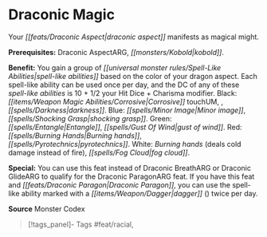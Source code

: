 ﻿---
cssclass: [feats]

---
# Draconic Magic

Your _[[feats/Draconic Aspect|draconic aspect]]_ manifests as magical might.

**Prerequisites:** Draconic AspectARG, _[[monsters/Kobold|kobold]]_.

**Benefit:** You gain a group of _[[universal monster rules/Spell-Like Abilities|spell-like abilities]]_ based on the color of your dragon aspect. Each spell-like ability can be used once per day, and the DC of any of these _spell-like abilities_ is 10 + 1/2 your Hit Dice + Charisma modifier. 
Black: _[[items/Weapon Magic Abilities/Corrosive|Corrosive]]_ touchUM, , _[[spells/Darkness|darkness]]_. 
Blue: _[[spells/Minor Image|Minor image]]_, _[[spells/Shocking Grasp|shocking grasp]]_. 
Green: _[[spells/Entangle|Entangle]]_, _[[spells/Gust Of Wind|gust of wind]]_. 
Red: _[[spells/Burning Hands|Burning hands]]_, _[[spells/Pyrotechnics|pyrotechnics]]_. 
White: _Burning hands_ (deals cold damage instead of fire), _[[spells/Fog Cloud|fog cloud]]_.

**Special:** You can use this feat instead of Draconic BreathARG or Draconic GlideARG to qualify for the Draconic ParagonARG feat. If you have this feat and _[[feats/Draconic Paragon|Draconic Paragon]]_, you can use the spell-like ability marked with a _[[items/Weapon/Dagger|dagger]]_ () twice per day.

**Source** Monster Codex
>[!tags_panel]- Tags
> #feat/racial, 